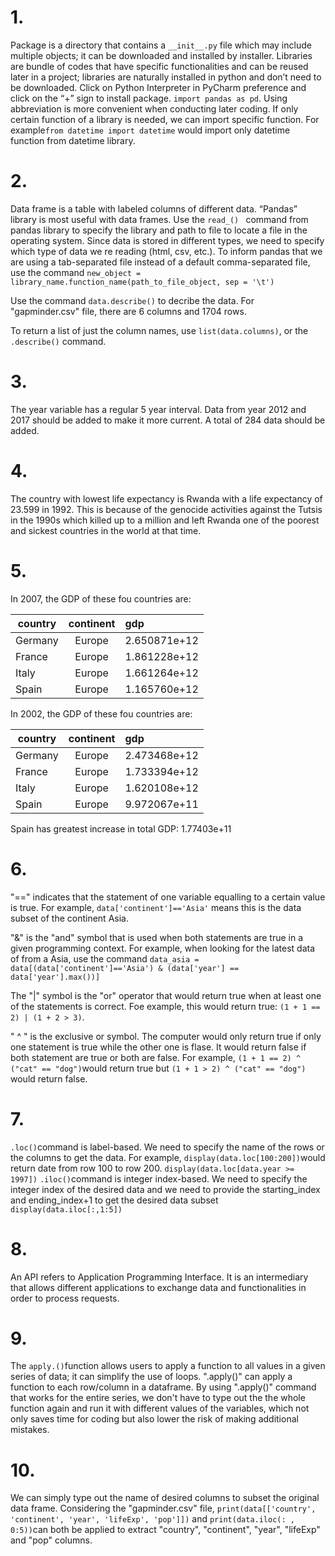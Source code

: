 # 1.	
Package is a directory that contains a ```__init__.py``` file which may include multiple objects; it can be downloaded and installed by installer. Libraries are bundle of codes that have specific functionalities and can be reused later in a project; libraries are naturally installed in python and don’t need to be downloaded. Click on Python Interpreter in PyCharm preference and click on the “+” sign to install package. ```import pandas as pd```. Using abbreviation is more convenient when conducting later coding. If only certain function of a library is needed, we can import specific function. For example```from datetime import datetime``` would import only datetime function from datetime library.

# 2.
Data frame is a table with labeled columns of different data. “Pandas” library is most useful with data frames. Use the ```read_() ``` command from pandas library to specify the library and path to file to locate a file in the operating system. Since data is stored in different types, we need to specify which type of data we re reading (html, csv, etc.). To inform pandas that we are using a tab-separated file instead of a default comma-separated file, use the command ```new_object = library_name.function_name(path_to_file_object, sep = '\t')```

Use the command ```data.describe()``` to decribe the data. For "gapminder.csv" file, there are 6 columns and 1704 rows. 

To return a list of just the column names, use ```list(data.columns)```, or the``` .describe()``` command.

# 3.
The year variable has a regular 5 year interval. Data from year 2012 and 2017 should be added to make it more current. A total of 284 data should be added.

# 4.
The country with lowest life expectancy is Rwanda with a life expectancy of 23.599 in 1992. This is because of the genocide activities against the Tutsis in the 1990s which killed up to a million and left Rwanda one of the poorest and sickest countries in the world at that time.

# 5.
In 2007, the GDP of these fou countries are:

| country | continent |      gdp     |
| ------- | :-------: | :----------- |
| Germany |  Europe   | 2.650871e+12 |
| France  |  Europe   | 1.861228e+12 |
| Italy   |  Europe   | 1.661264e+12 |
| Spain   |  Europe   | 1.165760e+12 |

In 2002, the GDP of these fou countries are:

| country | continent |      gdp     |
| ------- | :-------: | :----------- |
| Germany |  Europe   | 2.473468e+12 |
| France  |  Europe   | 1.733394e+12 |
| Italy   |  Europe   | 1.620108e+12 |
| Spain   |  Europe   | 9.972067e+11 |

Spain has greatest increase in total GDP: 1.77403e+11

# 6.
"==" indicates that the statement of one variable equalling to a certain value is true. For example, ```data['continent']=='Asia'``` means this is the data subset of the continent Asia. 

"&" is the "and" symbol that is used when both statements are true in a given programming context. For example, when looking for the latest data of from a Asia,  use the command ```data_asia = data[(data['continent']=='Asia') & (data['year'] == data['year'].max())]```

The "|" symbol is the "or" operator that would return true when at least one of the statements is correct. Foe example, this would return true: ```(1 + 1 == 2) | (1 + 2 > 3)```. 

" ^ " is the exclusive or symbol. The computer would only return true if only one statement is true while the other one is flase. It would return false if both statement are true or both are false. For example, ```(1 + 1 == 2) ^ ("cat" == "dog")```would return true but ```(1 + 1 > 2) ^ ("cat" == "dog")``` would return false. 

# 7.
```.loc()```command is label-based. We need to specify the name of the rows or the columns to get the data. 
For example, ```display(data.loc[100:200])```would return date from row 100 to row 200.
```display(data.loc[data.year >= 1997])```
```.iloc()```command is integer index-based. We need to specify the integer index of the desired data and we need to provide the starting_index and ending_index+1 to get the desired data subset
```display(data.iloc[:,1:5])```

# 8.
An API refers to Application Programming Interface. It is an intermediary that allows different applications to exchange data and functionalities in order to process requests.

# 9.
The ```apply.()```function allows users to apply a function to all values in a given series of data; it can simplify the use of loops. ".apply()" can apply a function to each row/column in a dataframe. By using ".apply()" command that works for the entire series, we don't have to type out the the whole function again and run it with different values of the variables, which not only saves time for coding but also lower the risk of making additional mistakes.

# 10.
We can simply type out the name of desired columns to subset the original data frame. Considering the "gapminder.csv" file, ```print(data[['country', 'continent', 'year', 'lifeExp', 'pop']])``` and ```print(data.iloc(: , 0:5))```can both be applied to extract "country", "continent", "year", "lifeExp" and "pop" columns.
